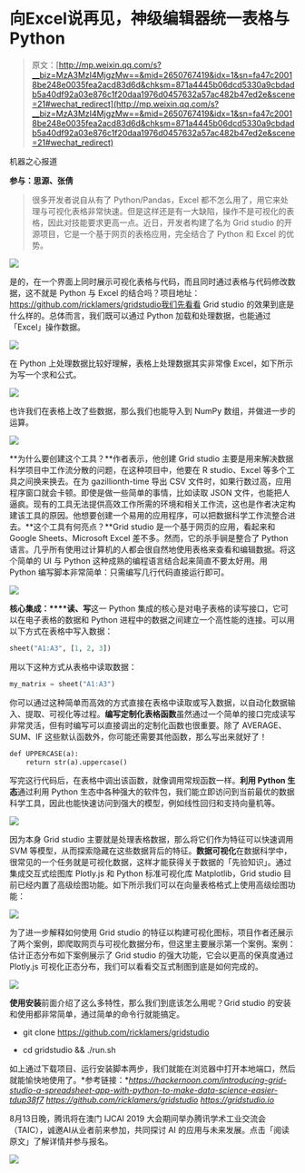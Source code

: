 # 向Excel说再见，神级编辑器统一表格与Python

> 原文：[http://mp.weixin.qq.com/s?__biz=MzA3MzI4MjgzMw==&mid=2650767419&idx=1&sn=fa47c20018be248e0035fea2acd83d6d&chksm=871a4445b06dcd5330a9cbdadb5a40df92a03e876c1f20daa1976d0457632a57ac482b47ed2e&scene=21#wechat_redirect](http://mp.weixin.qq.com/s?__biz=MzA3MzI4MjgzMw==&mid=2650767419&idx=1&sn=fa47c20018be248e0035fea2acd83d6d&chksm=871a4445b06dcd5330a9cbdadb5a40df92a03e876c1f20daa1976d0457632a57ac482b47ed2e&scene=21#wechat_redirect)

机器之心报道

**参与：思源、张倩**

> 很多开发者说自从有了 Python/Pandas，Excel 都不怎么用了，用它来处理与可视化表格非常快速。但是这样还是有一大缺陷，操作不是可视化的表格，因此对技能要求更高一点。近日，开发者构建了名为 Grid studio 的开源项目，它是一个基于网页的表格应用，完全结合了 Python 和 Excel 的优势。

![](../Images/a6008f9de92e763e8ed6f43ce5a751a4.jpg)

是的，在一个界面上同时展示可视化表格与代码，而且同时通过表格与代码修改数据，这不就是 Python 与 Excel 的结合吗？项目地址：https://github.com/ricklamers/gridstudio我们先看看 Grid studio 的效果到底是什么样的。总体而言，我们既可以通过 Python 加载和处理数据，也能通过「Excel」操作数据。

![](../Images/2251ac2676360b02369cd78d64bffbc4.jpg)

在 Python 上处理数据比较好理解，表格上处理数据其实非常像 Excel，如下所示为写一个求和公式。

![](../Images/30815ffb2033009b9bea05659a2af6a6.jpg)

也许我们在表格上改了些数据，那么我们也能导入到 NumPy 数组，并做进一步的运算。

![](../Images/3a4d598d9b123f7342399b362f164f0b.jpg)

**为什么要创建这个工具？**作者表示，他创建 Grid studio 主要是用来解决数据科学项目中工作流分散的问题，在这种项目中，他要在 R studio、Excel 等多个工具之间换来换去。在为 gazillionth-time 导出 CSV 文件时，如果行数过高，应用程序窗口就会卡顿。即使是做一些简单的事情，比如读取 JSON 文件，也能把人逼疯。现有的工具无法提供高效工作所需的环境和相关工作流，这也是作者决定构建该工具的原因。他想要创建一个易用的应用程序，可以把数据科学工作流整合进去。**这个工具有何亮点？**Grid studio 是一个基于网页的应用，看起来和 Google Sheets、Microsoft Excel 差不多。然而，它的杀手锏是整合了 Python 语言。几乎所有使用过计算机的人都会很自然地使用表格来查看和编辑数据。将这个简单的 UI 与 Python 这种成熟的编程语言结合起来简直不要太好用。用 Python 编写脚本非常简单：只需编写几行代码直接运行即可。

![](../Images/87f684dd619172b3c8f5256ca0b0ebfa.jpg)

**核心集成：****读、写**这一 Python 集成的核心是对电子表格的读写接口，它可以在电子表格的数据和 Python 进程中的数据之间建立一个高性能的连接。可以用以下方式在表格中写入数据：

```py
sheet("A1:A3", [1, 2, 3])
```

用以下这种方式从表格中读取数据：

```py
my_matrix = sheet("A1:A3")
```

你可以通过这种简单而高效的方式直接在表格中读取或写入数据，以自动化数据输入、提取、可视化等过程。**编写定制化表格函数**虽然通过一个简单的接口完成读写非常灵活，但有时编写可以直接调出的定制化函数也很重要。除了 AVERAGE、SUM、IF 这些默认函数外，你可能还需要其他函数，那么写出来就好了！

```py
def UPPERCASE(a):
    return str(a).uppercase()
```

写完这行代码后，在表格中调出该函数，就像调用常规函数一样。**利用 Python 生态**通过利用 Python 生态中各种强大的软件包，我们能立即访问到当前最优的数据科学工具，因此也能快速访问到强大的模型，例如线性回归和支持向量机等。

![](../Images/9b51eb876a194bb86e3e99ac53dfde7b.jpg)

因为本身 Grid studio 主要就是处理表格数据，那么将它们作为特征可以快速调用 SVM 等模型，从而探索隐藏在这些数据背后的特征。**数据可视化**在数据科学中，很常见的一个任务就是可视化数据，这样才能获得关于数据的「先验知识」。通过集成交互式绘图库 Plotly.js 和 Python 标准可视化库 Matplotlib，Grid studio 目前已经内置了高级绘图功能。如下所示我们可以在向量表格格式上使用高级绘图功能：

![](../Images/5cca82199d90047a7851e5aef30e2902.jpg)

为了进一步解释如何使用 Grid studio 的特征以构建可视化图标，项目作者还展示了两个案例，即爬取网页与可视化数据分布，但这里主要展示第一个案例。案例：估计正态分布如下案例展示了 Grid studio 的强大功能，它会以更高的保真度通过 Plotly.js 可视化正态分布，我们可以看看交互式制图到底是如何完成的。

![](../Images/1d6824bd9b464116d68cca429969df43.jpg)

**使用安装**前面介绍了这么多特性，那么我们到底该怎么用呢？Grid studio 的安装和使用都非常简单，通过简单的命令行就能搞定。

*   git clone https://github.com/ricklamers/gridstudio

*   cd gridstudio && ./run.sh

如上通过下载项目、运行安装脚本两步，我们就能在浏览器中打开本地端口，然后就能愉快地使用了。*参考链接：**https://hackernoon.com/introducing-grid-studio-a-spreadsheet-app-with-python-to-make-data-science-easier-tdup38f7
https://github.com/ricklamers/gridstudio*
*https://gridstudio.io*

8月13日晚，腾讯将在澳门 IJCAI 2019 大会期间举办腾讯学术工业交流会（TAIC），诚邀AI从业者前来参加，共同探讨 AI 的应用与未来发展。点击「阅读原文」了解详情并参与报名。

![](../Images/234eef378ef93de7cb3ec12259bbdd5f.jpg)